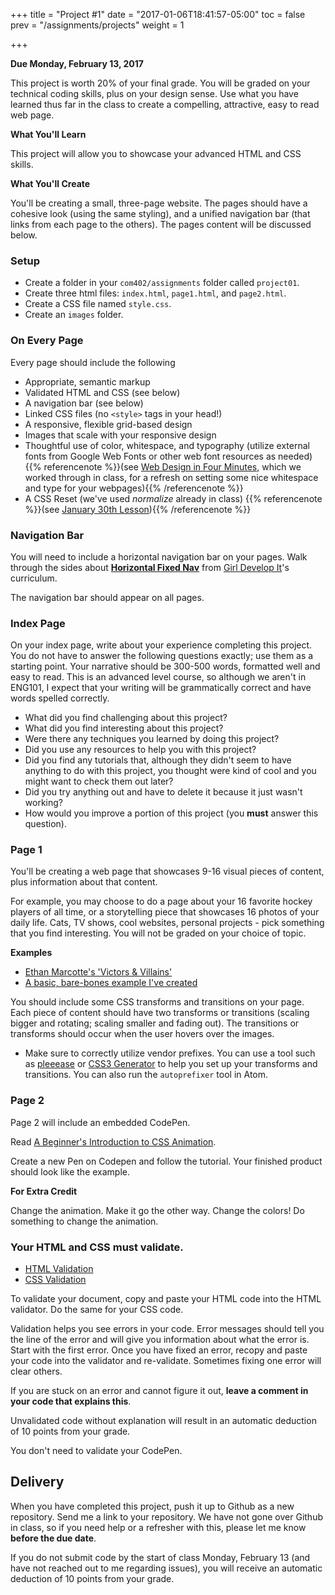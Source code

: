 +++
title = "Project #1"
date = "2017-01-06T18:41:57-05:00"
toc = false
prev = "/assignments/projects"
weight = 1

+++


**Due Monday, February 13, 2017**

This project is worth 20% of your final grade.  You will be graded on your technical coding skills, plus on your design sense.  Use what you have learned thus far in the class to create a compelling, attractive, easy to read web page.

**What You'll Learn**

This project will allow you to showcase your advanced HTML and CSS skills.

**What You'll Create**

You'll be creating a small, three-page website.  The pages should have a cohesive look (using the same styling), and a unified navigation bar (that links from each page to the others).  The pages content will be discussed below.

### Setup

- Create a folder in your `com402/assignments` folder called `project01`.
- Create three html files: `index.html`, `page1.html`, and `page2.html`.
- Create a CSS file named `style.css`.
- Create an `images` folder.

### On Every Page

Every page should include the following

- Appropriate, semantic markup
- Validated HTML and CSS (see below)
- A navigation bar (see below)
- Linked CSS files (no `<style>` tags in your head!)
- A responsive, flexible grid-based design
- Images that scale with your responsive design
- Thoughtful use of color, whitespace, and typography (utilize external fonts from Google Web Fonts or other web font resources as needed) {{% referencenote %}}(see [Web Design in Four Minutes](http://jgthms.com/web-design-in-4-minutes/), which we worked through in class, for a refresh on setting some nice whitespace and type for your webpages){{% /referencenote %}}
- A CSS Reset (we've used *normalize* already in class) {{% referencenote %}}(see [January 30th Lesson](/class06/resets)){{% /referencenote %}}

### Navigation Bar

You will need to include a horizontal navigation bar on your pages.  Walk through the sides about [**Horizontal Fixed Nav**](http://girldevelopit.github.io/gdi-featured-intermediate-html-css/#/43) from [Girl Develop It](https://www.girldevelopit.com/)'s curriculum.

The navigation bar should appear on all pages.

### Index Page

On your index page, write about your experience completing this project.  You do not have to answer the following questions exactly; use them as a starting point.  Your narrative should be 300-500 words, formatted well and easy to read.  This is an advanced level course, so although we aren't in ENG101, I expect that your writing will be grammatically correct and have words spelled correctly. 
  
  - What did you find challenging about this project?
  - What did you find interesting about this project?
  - Were there any techniques you learned by doing this project?
  - Did you use any resources to help you with this project?
  - Did you find any tutorials that, although they didn't seem to have anything to do with this project, you thought were kind of cool and you might want to check them out later?
  - Did you try anything out and have to delete it because it just wasn't working?
  - How would you improve a portion of this project (you **must** answer this question).
  
### Page 1

You'll be creating a web page that showcases 9-16 visual pieces of content, plus information about that content.

For example, you may choose to do a page about your 16 favorite hockey players of all time, or a storytelling piece that showcases 16 photos of your daily life.  Cats, TV shows, cool websites, personal projects - pick something that you find interesting.  You will not be graded on your choice of topic.

**Examples**

- [Ethan Marcotte's 'Victors & Villains'](http://alistapart.com/d/responsive-web-design/ex/ex-site-flexible.html)
- [A basic, bare-bones example I've created](../media/project1/index.html)

You should include some CSS transforms and transitions on your page.  Each piece of content should have two transforms or transitions (scaling bigger and rotating; scaling smaller and fading out).  The transitions or transforms should occur when the user hovers over the images.

- Make sure to correctly utilize vendor prefixes.  You can use a tool such as [pleeease](http://pleeease.io/play/) or [CSS3 Generator](http://css3generator.com/) to help you set up your transforms and transitions.  You can also run the `autoprefixer` tool in Atom.

### Page 2

Page 2 will include an embedded CodePen.

Read [A Beginner's Introduction to CSS Animation](http://webdesign.tutsplus.com/tutorials/a-beginners-introduction-to-css-animation--cms-21068).

Create a new Pen on Codepen and follow the tutorial.  Your finished product should look like the example.

**For Extra Credit**

Change the animation.  Make it go the other way.  Change the colors!  Do something to change the animation.


### Your HTML and CSS must validate.
  - [HTML Validation](http://validator.w3.org/)
  - [CSS Validation](http://jigsaw.w3.org/css-validator/)
  
To validate your document, copy and paste your HTML code into the HTML validator.  Do the same for your CSS code.

Validation helps you see errors in your code. Error messages should tell you the line of the error and will give you information about what the error is.  Start with the first error.  Once you have fixed an error, recopy and paste your code into the validator and re-validate.  Sometimes fixing one error will clear others. 

If you are stuck on an error and cannot figure it out, **leave a comment in your code that explains this**.

Unvalidated code without explanation will result in an automatic deduction of 10 points from your grade.

You don't need to validate your CodePen.

## Delivery 

When you have completed this project, push it up to Github as a new repository.  Send me a link to your repository.  We have not gone over Github in class, so if you need help or a refresher with this, please let me know **before the due date**.

If you do not submit code by the start of class Monday, February 13 (and have not reached out to me regarding issues), you will receive an automatic deduction of 10 points from your grade.